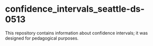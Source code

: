 # confidence_intervals_seattle-ds-0513

This repository contains information about confidence intervals; it was designed for pedagogical purposes.
